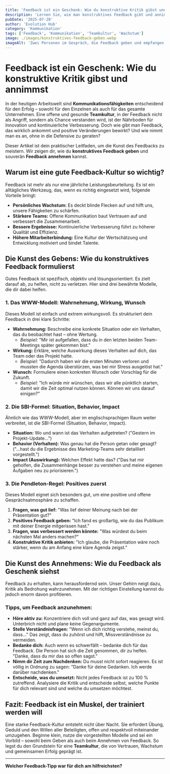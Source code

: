 ```yaml
---
title: 'Feedback ist ein Geschenk: Wie du konstruktive Kritik gibst und annimmst.'
description: 'Lernen Sie, wie man konstruktives Feedback gibt und annimmt, um persönliches und berufliches Wachstum zu fördern. Praktische Tipps für eine bessere Teamkultur.'
pubDate: '2025-07-20'
author: 'Evolution Hub'
category: 'Kommunikation'
tags: ['Feedback', 'Kommunikation', 'Teamkultur', 'Wachstum']
image: ./images/konstruktives-feedback-geben.webp
imageAlt: 'Zwei Personen im Gespräch, die Feedback geben und empfangen, symbolisiert Wachstum'
---
```


# Feedback ist ein Geschenk: Wie du konstruktive Kritik gibst und annimmst

In der heutigen Arbeitswelt sind **Kommunikationsfähigkeiten** entscheidend für den Erfolg – sowohl für den Einzelnen als auch für das gesamte Unternehmen. Eine offene und gesunde **Teamkultur**, in der Feedback nicht als Angriff, sondern als Chance verstanden wird, ist der Nährboden für Innovation und kontinuierliche Verbesserung. Doch wie gibt man Feedback, das wirklich ankommt und positive Veränderungen bewirkt? Und wie nimmt man es an, ohne in die Defensive zu geraten?

Dieser Artikel ist dein praktischer Leitfaden, um die Kunst des Feedbacks zu meistern. Wir zeigen dir, wie du **konstruktives Feedback geben** und souverän **Feedback annehmen** kannst.

## Warum ist eine gute Feedback-Kultur so wichtig?

Feedback ist mehr als nur eine jährliche Leistungsbeurteilung. Es ist ein alltägliches Werkzeug, das, wenn es richtig eingesetzt wird, folgende Vorteile bringt:

- **Persönliches Wachstum:** Es deckt blinde Flecken auf und hilft uns, unsere Fähigkeiten zu schärfen.
- **Stärkere Teams:** Offene Kommunikation baut Vertrauen auf und verbessert die Zusammenarbeit.
- **Bessere Ergebnisse:** Kontinuierliche Verbesserung führt zu höherer Qualität und Effizienz.
- **Höhere Mitarbeiterbindung:** Eine Kultur der Wertschätzung und Entwicklung motiviert und bindet Talente.

## Die Kunst des Gebens: Wie du konstruktives Feedback formulierst

Gutes Feedback ist spezifisch, objektiv und lösungsorientiert. Es zielt darauf ab, zu helfen, nicht zu verletzen. Hier sind drei bewährte Modelle, die dir dabei helfen.

### 1. Das WWW-Modell: Wahrnehmung, Wirkung, Wunsch

Dieses Modell ist einfach und extrem wirkungsvoll. Es strukturiert dein Feedback in drei klare Schritte:

- **Wahrnehmung:** Beschreibe eine konkrete Situation oder ein Verhalten, das du beobachtet hast – ohne Wertung.
  - _Beispiel:_ "Mir ist aufgefallen, dass du in den letzten beiden Team-Meetings später gekommen bist."
- **Wirkung:** Erkläre, welche Auswirkung dieses Verhalten auf dich, das Team oder das Projekt hatte.
  - _Beispiel:_ "Dadurch haben wir die ersten Minuten verloren und mussten die Agenda überstürzen, was bei mir Stress ausgelöst hat."
- **Wunsch:** Formuliere einen konkreten Wunsch oder Vorschlag für die Zukunft.
  - _Beispiel:_ "Ich würde mir wünschen, dass wir alle pünktlich starten, damit wir die Zeit optimal nutzen können. Können wir uns darauf einigen?"

### 2. Die SBI-Formel: Situation, Behavior, Impact

Ähnlich wie das WWW-Modell, aber im englischsprachigen Raum weiter verbreitet, ist die SBI-Formel (Situation, Behavior, Impact).

- **Situation:** Wo und wann ist das Verhalten aufgetreten? ("Gestern im Projekt-Update...")
- **Behavior (Verhalten):** Was genau hat die Person getan oder gesagt? ("...hast du die Ergebnisse des Marketing-Teams sehr detailliert vorgestellt.")
- **Impact (Auswirkung):** Welchen Effekt hatte das? ("Das hat mir geholfen, die Zusammenhänge besser zu verstehen und meine eigenen Aufgaben neu zu priorisieren.")

### 3. Die Pendleton-Regel: Positives zuerst

Dieses Modell eignet sich besonders gut, um eine positive und offene Gesprächsatmosphäre zu schaffen.

1.  **Fragen, was gut lief:** "Was lief deiner Meinung nach bei der Präsentation gut?"
2.  **Positives Feedback geben:** "Ich fand es großartig, wie du das Publikum mit deiner Energie mitgerissen hast."
3.  **Fragen, was verbessert werden könnte:** "Was würdest du beim nächsten Mal anders machen?"
4.  **Konstruktive Kritik anbieten:** "Ich glaube, die Präsentation wäre noch stärker, wenn du am Anfang eine klare Agenda zeigst."

## Die Kunst des Annehmens: Wie du Feedback als Geschenk siehst

Feedback zu erhalten, kann herausfordernd sein. Unser Gehirn neigt dazu, Kritik als Bedrohung wahrzunehmen. Mit der richtigen Einstellung kannst du jedoch enorm davon profitieren.

### Tipps, um Feedback anzunehmen:

- **Höre aktiv zu:** Konzentriere dich voll und ganz auf das, was gesagt wird. Unterbrich nicht und plane keine Gegenargumente.
- **Stelle Verständnisfragen:** "Wenn ich dich richtig verstehe, meinst du, dass..." Das zeigt, dass du zuhörst und hilft, Missverständnisse zu vermeiden.
- **Bedanke dich:** Auch wenn es schwerfällt – bedanke dich für das Feedback. Die Person hat sich die Zeit genommen, dir zu helfen. "Danke, dass du mir das so offen sagst."
- **Nimm dir Zeit zum Nachdenken:** Du musst nicht sofort reagieren. Es ist völlig in Ordnung zu sagen: "Danke für deine Gedanken. Ich werde darüber nachdenken."
- **Entscheide, was du umsetzt:** Nicht jedes Feedback ist zu 100 % zutreffend. Analysiere die Kritik und entscheide selbst, welche Punkte für dich relevant sind und welche du umsetzen möchtest.

## Fazit: Feedback ist ein Muskel, der trainiert werden will

Eine starke Feedback-Kultur entsteht nicht über Nacht. Sie erfordert Übung, Geduld und den Willen aller Beteiligten, offen und respektvoll miteinander umzugehen. Beginne klein, nutze die vorgestellten Modelle und sei ein Vorbild – sowohl beim Geben als auch beim Annehmen von Feedback. So legst du den Grundstein für eine **Teamkultur**, die von Vertrauen, Wachstum und gemeinsamen Erfolg geprägt ist.

---

**Welcher Feedback-Tipp war für dich am hilfreichsten?**
